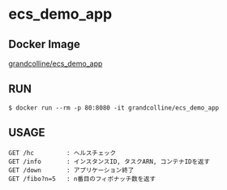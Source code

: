 # ecs_demo_app

## Docker Image

[grandcolline/ecs_demo_app](https://hub.docker.com/r/grandcolline/ecs_demo_app/)

## RUN

```
$ docker run --rm -p 80:8080 -it grandcolline/ecs_demo_app
```

## USAGE

```
GET /hc         : ヘルスチェック
GET /info       : インスタンスID, タスクARN, コンテナIDを返す
GET /down       : アプリケーション終了
GET /fibo?n=5   : n番目のフィボナッチ数を返す
```
